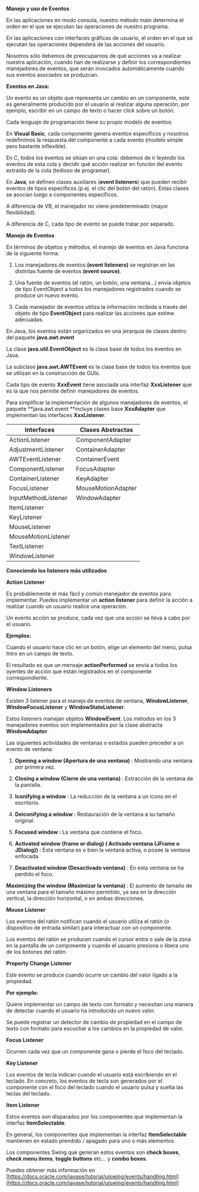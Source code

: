 **Manejo y uso de Eventos**

En las aplicaciones en modo consola, nuestro método main determina el orden en el que se ejecutan las operaciones de nuestro programa.

En las aplicaciones con interfaces gráficas de usuario, el orden en el que se ejecutan las operaciones dependerá de las acciones del usuario.

Nosotros sólo debemos de preocuparnos de qué acciones va a realizar nuestra aplicación, cuándo han de realizarse y definir los correspondientes manejadores de eventos, que serán invocados automáticamente cuando sus eventos asociados se produzcan.

**Eventos en Java:**

Un evento es un objeto que representa un cambio en un componente, este es generalmente producido por  el  usuario  al  realizar  alguna  operación,  por  ejemplo,  escribir  en  un  campo  de  texto  o  hacer  click sobre un botón.

Cada lenguaje de programación tiene su propio modelo de eventos:

En **Visual Basic**, cada componente genera eventos específicos y nosotros redefinimos la respuesta del componente a cada evento (modelo simple pero bastante inflexible).

En C, todos los eventos se sitúan en una cola: debemos de ir leyendo los eventos de esta cola y decidir qué acción realizar en función del evento extraído de la cola (tedioso de programar).

En **Java**, se definen clases auxiliares (**event listeners**) que pueden recibir eventos de tipos específicos (p.ej. el clic del botón del ratón). Estas clases se asocian luego a componentes específicos.

A diferencia de VB, el manejador no viene predeterminado (mayor flexibilidad).

A diferencia de C, cada tipo de evento se puede tratar por separado.

**Manejo de Eventos**

En términos de objetos y métodos, el manejo de eventos en Java funciona de la siguiente forma:

1. Los manejadores de eventos **(event listeners)** se registran en las  distintas fuente de eventos **(event source)**.

2. Una fuente de eventos (el ratón, un botón, una ventana...)  envía objetos de tipo EventObject a todos los manejadores registrados cuando se produce un nuevo evento.

3. Cada manejador de eventos utiliza la información recibida a través del objeto de tipo **EventObject** para realizar las acciones que estime adecuadas.

En Java, los eventos están organizados en una jerarquía de clases dentro del paquete **java.awt.event**

La clase **java.util.EventObject** es la clase base de todos los eventos en Java.

La subclase **java.awt.AWTEvent** es la clase base de todos los eventos que se utilizan en la construcción de GUIs.

Cada tipo de evento **XxxEvent** tiene asociada una interfaz **XxxListener** que es la que nos permite definir manejadores de eventos.

Para simplificar la implementación de algunos manejadores de eventos, el paquete **java.awt.event **incluye clases base **XxxAdapter** que implementan las interfaces **XxxListener**.


| Interfaces | Clases Abstractas |
|------------|-------------------|
|ActionListener|ComponentAdapter |
|AdjustmentListener|ContainerAdapter|
|AWTEventListener|ContainerEvent|
|ComponentListener|FocusAdapter|
|ContainerListener|KeyAdapter
|FocusListener|MouseMotionAdapter
|InputMethodListener|WindowAdapter
|ItemListener||
|KeyListener||
|MouseListener||
|MouseMotionListener||
|TextListener||
|WindowListener||


**Conociendo los listeners más utilizados**

**Action Listener**

Es probablemente el más fácil y común manejador de eventos para implementar. Puedes implementar un **action listener** para definir la acción a realizar cuando un usuario realice una operación.

Un evento acción se produce, cada vez que una acción se lleva a cabo por el usuario.

**Ejemplos:** 

Cuando el usuario hace clic en un botón, elige un elemento del menú, pulsa Intro en un campo de texto.

El resultado es que un mensaje **actionPerformed** se envía a todos los oyentes de acción que están registrados en el componente correspondiente.

**Window Listeners**

Existen 3 listener para el manejo de eventos de ventana, **WindowListener**, **WindowFocusListener** y **WindowStateListener**.

Estos listeners manejan objetos **WindowEvent**. Los métodos en los 3 manejadores eventos son implementados por la clase abstracta **WindowAdapter**.

Las siguientes actividades de ventanas o estados pueden preceder a un evento de ventana:

1. **Opening a window (Apertura de una ventana)** : Mostrando una ventana por primera vez.

2. **Closing a window (Cierre de una ventana)** :  Extracción de la ventana de la pantalla.

3. **Iconifying a window** : La reducción de la ventana a un icono en el escritorio.

4. **Deiconifying a window** : Restauración de la ventana a su tamaño original.

5. **Focused window :** La ventana que contiene el foco.

6. **Activated window (frame or dialog) ( Activado ventana (JFrame o JDialog)) :** Esta ventana es o bien la ventana activa, o posee la ventana enfocada.

7. **Deactivated window (Desactivado ventana)** : En esta ventana se ha perdido el foco.

**Maximizing the window (Maximizar la ventana)** : El aumento de tamaño de una ventana para el tamaño máximo permitido, ya sea en la dirección vertical, la dirección horizontal, o en ambas direcciones.

**Mouse Listener**

Los eventos del ratón notifican cuando el usuario utiliza el ratón (o dispositivo de entrada similar) para interactuar con un componente.

Los eventos del ratón se producen cuando el cursor entra o sale de la zona en la pantalla de un componente y cuando el usuario presiona o libera uno de los botones del ratón.

**Property Change Listener**

Este evento se produce cuando ocurre un cambio del valor ligado a la propiedad.

**Por ejemplo:**

Quiere implementar un campo de texto con formato y necesitan una manera de detectar cuando el usuario ha introducido un nuevo valor.

Se puede registrar un detector de cambio de propiedad en el campo de texto con formato para escuchar a los cambios en la propiedad de valor.

**Focus Listener**

Ocurren cada vez que un componente gana o pierde el foco del teclado.

**Key Listener**

Los eventos de tecla indican cuando el usuario está escribiendo en el teclado. En concreto, los eventos de tecla son generados por el componente con el foco del teclado cuando el usuario pulsa y suelta las teclas del teclado.

**Item Listener**

Estos eventos son disparados por los componentes que implementan la interfaz **ItemSelectable**.

En general, los componentes que implementan la interfaz **ItemSelectable** mantienen en estado prendido / apagado para uno o más elementos.

Los componentes Swing que generan estos eventos son **check boxes**, **check menu items**, **toggle buttons** etc... y **combo boxes**.

Puedes obtener más información en [https://docs.oracle.com/javase/tutorial/uiswing/events/handling.html](https://docs.oracle.com/javase/tutorial/uiswing/events/handling.html)

